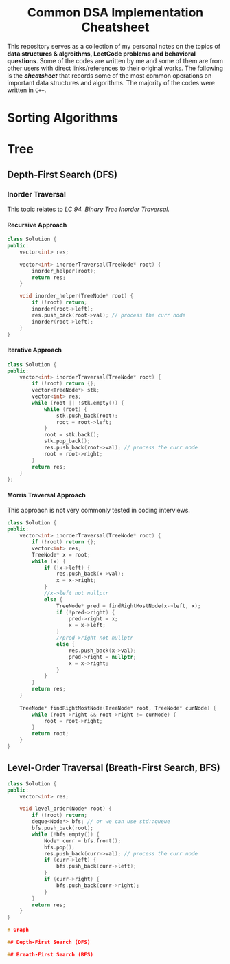 <div align="center">
<h1>Common DSA Implementation Cheatsheet</h1>
</div>

This repository serves as a collection of my personal notes on the topics of **data structures & algroithms, LeetCode problems and behavioral questions**. Some of the codes are written by me and some of them are from other users with direct links/references to their original works. The following is the ***cheatsheet*** that records some of the most common operations on important data structures and algorithms. The majority of the codes were written in `C++`.

# Sorting Algorithms

# Tree

## Depth-First Search (DFS)
### Inorder Traversal
This topic relates to *LC 94. Binary Tree Inorder Traversal.*
#### Recursive Approach
```C++
class Solution {
public:
    vector<int> res;

    vector<int> inorderTraversal(TreeNode* root) {
        inorder_helper(root);
        return res;
    }

    void inorder_helper(TreeNode* root) {
        if (!root) return;
        inorder(root->left);
        res.push_back(root->val); // process the curr node
        inorder(root->left);
    }
}
```
#### Iterative Approach
```C++
class Solution {
public:
    vector<int> inorderTraversal(TreeNode* root) {
        if (!root) return {};
        vector<TreeNode*> stk;
        vector<int> res;
        while (root || !stk.empty()) {
            while (root) {
                stk.push_back(root);
                root = root->left;
            }
            root = stk.back();
            stk.pop_back();
            res.push_back(root->val); // process the curr node
            root = root->right;
        }
        return res;
    }
};
```
#### Morris Traversal Approach
This approach is not very commonly tested in coding interviews.
```C++
class Solution {
public:
    vector<int> inorderTraversal(TreeNode* root) {
        if (!root) return {};
        vector<int> res;
        TreeNode* x = root;
        while (x) {
            if (!x->left) {
                res.push_back(x->val);
                x = x->right;
            }
            //x->left not nullptr
            else {
                TreeNode* pred = findRightMostNode(x->left, x);
                if (!pred->right) {
                    pred->right = x;
                    x = x->left;
                }
                //pred->right not nullptr
                else {
                    res.push_back(x->val);
                    pred->right = nullptr;
                    x = x->right;
                }
            }
        }
        return res;
    }
    
    TreeNode* findRightMostNode(TreeNode* root, TreeNode* curNode) {
        while (root->right && root->right != curNode) {
            root = root->right;
        }
        return root;
    }
}
```

## Level-Order Traversal (Breath-First Search, BFS)
```C++
class Solution {
public:
    vector<int> res;

    void level_order(Node* root) {
        if (!root) return;
        deque<Node*> bfs; // or we can use std::queue
        bfs.push_back(root);
        while (!bfs.empty()) {
            Node* curr = bfs.front();
            bfs.pop();
            res.push_back(curr->val); // process the curr node
            if (curr->left) {
                bfs.push_back(curr->left);
            }
            if (curr->right) {
                bfs.push_back(curr->right);
            }
        }
        return res;
    }
}

# Graph

## Depth-First Search (DFS)

## Breath-First Search (BFS)

